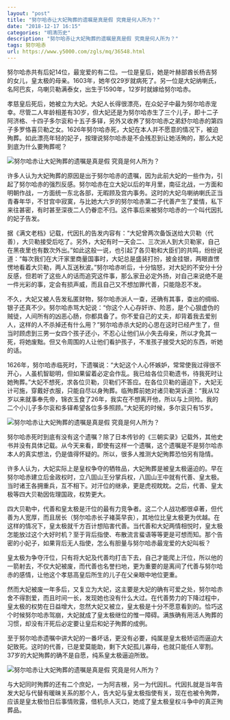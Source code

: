```yaml
---
layout: "post"
title: "努尔哈赤让大妃殉葬的遗嘱是真是假 究竟是何人所为？"
date: "2018-12-17 16:15"
categories: "明清历史"
description: "努尔哈赤让大妃殉葬的遗嘱是真是假 究竟是何人所为？"
tags: 努尔哈赤
url: https://www.y5000.com/zgls/mq/36548.html
---
```






努尔哈赤共有后妃14位，最宠爱的有二位。一位是皇后，她是叶赫部酋长杨吉努的女儿，皇太极的母亲。1603年，她年仅29岁就病死了。另一位是大妃纳喇氏，名阿巴亥，乌喇贝勒满泰女，出生于1590年，12岁时就嫁给努尔哈赤。

孝慈皇后死后，她被立为大妃。大妃人长得很漂亮，在众妃子中最为努尔哈赤宠幸。尽管二人年龄相差有30岁，但大妃还是为努尔哈赤生了三个儿子，即十二子阿济格、十四子多尔衮和十五子多铎，另外又收养了努尔哈赤之弟舒尔哈赤的第四子多罗恪喜贝勒之女。1626年努尔哈赤死，大妃在本人并不愿意的情况下，被迫殉葬。如此漂亮年轻的妃子，按理说努尔哈赤是不会残忍到让她活殉的，那么大妃到底为什么要殉葬呢？

![努尔哈赤让大妃殉葬的遗嘱是真是假
究竟是何人所为？](https://img.y5000.com/uploads/allimg/181102/36270eba73ce63a76e4c6de078506f30.jpg)

许多人认为大妃殉葬的原因是出于努尔哈赤的遗嘱，因为此前大妃的一些作为，引起了努尔哈赤的强烈反感。努尔哈赤在立大妃以后的年月里，南征北战，一方面和明朝作战，一方面统一东北各部，无暇顾及宫内事务。这时的大妃乌喇纳喇氏正当青春年华，不甘宫中寂寞，与比她大六岁的努尔哈赤第二子代善产生了爱情，私下来往甚密，有时甚至深夜二人仍眷恋不归。这件事后来被努尔哈赤的一个叫代因扎的妃子告发。

据《满文老档》记载，代因扎的告发内容有：“大妃曾两次备饭送给大贝勒（代善），大贝勒接受后吃了。另外，大妃有时一天会二、三次派人到大贝勒家，自己在黑夜里也有数次外出。”如此这般一说，也引起了各贝勒和大臣们的共鸣，纷纷说道：“每次我们在大汗家里商量国事时，大妃总是盛装打扮，披金挂银，两眼直愣愣地看着大贝勒，两人互送秋波。”努尔哈赤听后，十分恼怒，对大妃的不安分十分反感，但若听了这些人的话而追究这件事，那么家丑必定外扬，对自己来说绝不是一件光彩的事，定会有损声威，而且自己又不想加罪代善，只能隐忍不发。

不久，大妃又被人告发私匿财物，努尔哈赤派人一查，还确有其事，查出的绸缎、银子还真不少。努尔哈赤骂大妃说：“你这个人心存奸诈、险恶，是个心狠虚伪的贼徒，人间所有的凶恶心肠，你都具备了。你不爱自己的丈夫，却背着我去爱别人，这样的人不杀掉还有什么用？”努尔哈赤杀大妃的心思在这时已经产生了，但当时顾虑到三男一女四个孩子还小，不忍心让他们从小失去母亲，所以才免其一死，将她废黜。但又令周围的人让他们看护孩子，不准孩子接受大妃的东西，听她的话。

1626年，努尔哈赤临死时，下遗嘱说：“大妃这个人心怀嫉妒，常常使我过得很不开心，人虽机智聪明，但如果留着必定会作乱。我已给各位贝勒遗书，待我死时让她殉葬。”大妃不想死，求各位贝勒，贝勒们不答应。在各位贝勒的逼迫下，大妃无计可施，穿戴好衣服，只能自尽以身殉葬。临殉葬前她对诸贝勒哭诉道：“我从12岁以来就事奉先帝，锦衣玉食了26年，我实在不想离开他，所以与上同殓。我的二个小儿子多尔衮和多铎希望各位多多照顾。”大妃死的时候，多尔衮只有15岁。

![努尔哈赤让大妃殉葬的遗嘱是真是假
究竟是何人所为？](https://img.y5000.com/uploads/allimg/181102/77657079451a476d7343c2a6c40bf971.jpg)

努尔哈赤死时到底有没有这个遗嘱？除了日本传钞的《三朝实录》记载外，其他史书并没有具体记载。从今天来看，即使有这样一个遗嘱，这个遗嘱是不是努尔哈赤本人的真实想法，仍是值得怀疑的。所以，很多人推测大妃殉葬恐怕另有隐情。

许多人认为，大妃实际上是皇权争夺的牺牲品，大妃殉葬是被皇太极逼迫的。早在努尔哈赤建立后金政权时，立八固山王分掌兵权，八固山王中就有代善、皇太极。当时诸王各拥重兵，互不相下。对汗位的继承，更是虎视眈眈。之后，代善、皇太极等四大贝勒因佐理国政，权势更大。

四大贝勒中，代善和皇太极是汗位的最有力竞争者。这二个人战功都很卓著，但代善为人宽厚，而且居长（努尔哈赤长子褚英早丧），其地位比皇太极更为优越。在这样的情况下，皇太极就千方百计想陷害代善。当代善和大妃两情相悦时，皇太极怎能放过这个大好时机？至于背后指使、布散流言蜚语等等更是可想而知。那个告密的小妃子，如果背后无人指使，怎么有胆量与努尔哈赤最宠爱的大妃叫板？

皇太极为争夺汗位，只有将大妃及代善均打击下去，自己才能爬上汗位，所以他的一箭射去，不仅大妃被废，而代善也名誉扫地，更为重要的是离间了代善与努尔哈赤的感情，让他这个孝慈高皇后所生的儿子在父亲眼中地位更重。

然而大妃被废一年多后，又复立为大妃，这主要是大妃的确有可爱之处，努尔哈赤舍不得割爱，而且时间一长，发现她也没有什么大过。在代善势力的下降过程中，皇太极的权势在日益增大，忽然大妃又被立，皇太极是十分不愿意看到的。恰巧这个时候努尔哈赤驾崩，大妃就成了皇太极继位的惟一障碍。满族确有用活人殉葬的习惯，却没有汗死后必定要让皇后和妃子殉葬的成例。

至于努尔哈赤遗嘱中讲大妃的一番坏话，更没有必要，纯属是皇太极矫诏而逼迫大妃致死。这时的代善，已是爱莫能助，剩下大妃孤儿寡母，也就只能任人宰割。37岁的大妃殉葬的确不是自愿，纯系皇太极逼迫所致。

![努尔哈赤让大妃殉葬的遗嘱是真是假
究竟是何人所为？](https://img.y5000.com/uploads/allimg/181102/1d2049c6b7a909f7ba8541bd6e370de8.jpg)

与大妃同时殉葬的还有二个庶妃，一为阿吉根，另一为代因扎。代因扎就是当年告发大妃与代替有暖昧关系的那个人，告大妃与皇太极指使有关，现在也被令殉弊，应该是皇太极怕日后事情败露，借机杀人灭口，她成了皇太极皇权斗争中的真正殉葬品。
